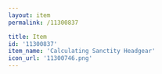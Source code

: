 ```yaml
---
layout: item
permalink: /11300837

title: Item
id: '11300837'
item_name: 'Calculating Sanctity Headgear'
icon_url: '11300746.png'
---
```

